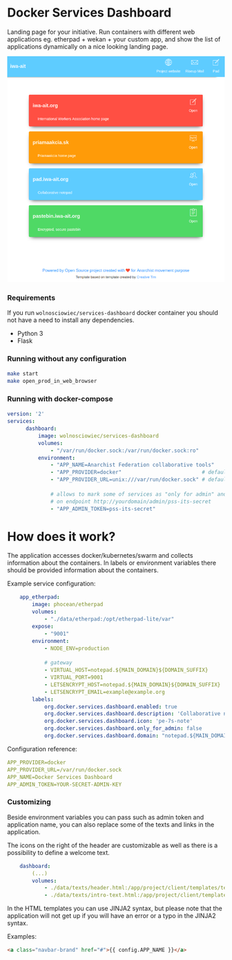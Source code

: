 Docker Services Dashboard
=========================

Landing page for your initiative.
Run containers with different web applications eg. etherpad + wekan + your custom app, and show the list of applications dynamically on a nice looking landing page.

![screenshot](./docs/screenshot.png)

### Requirements

If you run `wolnosciowiec/services-dashboard` docker container you should not have a need to install any dependencies.

- Python 3
- Flask

### Running without any configuration

```bash
make start
make open_prod_in_web_browser
```

### Running with docker-compose

```yaml
version: '2'
services:
      dashboard:
          image: wolnosciowiec/services-dashboard
          volumes:
              - "/var/run/docker.sock:/var/run/docker.sock:ro"
          environment:
              - "APP_NAME=Anarchist Federation collaborative tools"
              - "APP_PROVIDER=docker"                          # default
              - "APP_PROVIDER_URL=unix:///var/run/docker.sock" # default
                
              # allows to mark some of services as "only for admin" and show them
              # on endpoint http://yourdomain/admin/pss-its-secret
              - "APP_ADMIN_TOKEN=pss-its-secret"   
```

# How does it work?

The application accesses docker/kubernetes/swarm and collects information about the containers.
In labels or environment variables there should be provided information about the containers.

Example service configuration:
```yaml
    app_etherpad:
        image: phocean/etherpad
        volumes:
            - "./data/etherpad:/opt/etherpad-lite/var"
        expose:
            - "9001"
        environment:
            - NODE_ENV=production

            # gateway
            - VIRTUAL_HOST=notepad.${MAIN_DOMAIN}${DOMAIN_SUFFIX}
            - VIRTUAL_PORT=9001
            - LETSENCRYPT_HOST=notepad.${MAIN_DOMAIN}${DOMAIN_SUFFIX}
            - LETSENCRYPT_EMAIL=example@example.org
        labels:
            org.docker.services.dashboard.enabled: true
            org.docker.services.dashboard.description: 'Collaborative notepad'
            org.docker.services.dashboard.icon: 'pe-7s-note'
            org.docker.services.dashboard.only_for_admin: false
            org.docker.services.dashboard.domain: "notepad.${MAIN_DOMAIN}${DOMAIN_SUFFIX}"
```

Configuration reference:
```yaml
APP_PROVIDER=docker
APP_PROVIDER_URL=/var/run/docker.sock
APP_NAME=Docker Services Dashboard
APP_ADMIN_TOKEN=YOUR-SECRET-ADMIN-KEY
```

### Customizing

Beside environment variables you can pass such as admin token and application name, you can also replace some of the
texts and links in the application.

The icons on the right of the header are customizable as well as there is a possibility to define a welcome text.

```yaml
    dashboard:
        (...)
        volumes:
            - ./data/texts/header.html:/app/project/client/templates/texts/header.html:ro
            - ./data/texts/intro-text.html:/app/project/client/templates/texts/intro-text.html:ro
```

In the HTML templates you can use JINJA2 syntax, but please note that the application will not get up
if you will have an error or a typo in the JINJA2 syntax.

Examples:
```html
<a class="navbar-brand" href="#">{{ config.APP_NAME }}</a>
```
